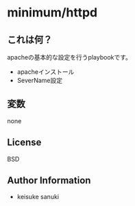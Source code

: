 minimum/httpd
=========

## これは何？

apacheの基本的な設定を行うplaybookです。

- apacheインストール
- SeverName設定

## 変数

none

License
-------

BSD

Author Information
------------------

- keisuke sanuki 